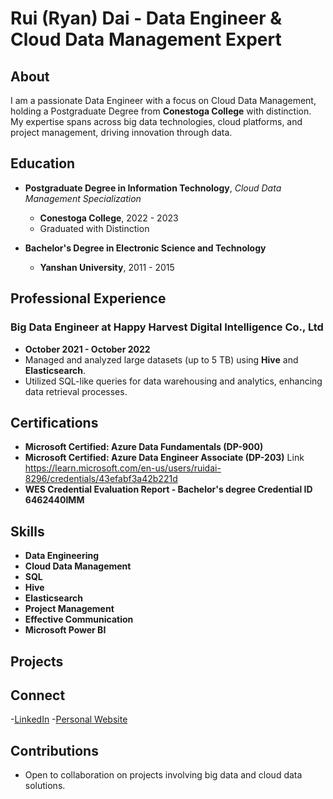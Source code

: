 # Rui (Ryan) Dai - Data Engineer & Cloud Data Management Expert

## About

I am a passionate Data Engineer with a focus on Cloud Data Management, holding a Postgraduate Degree from **Conestoga College** with distinction. My expertise spans across big data technologies, cloud platforms, and project management, driving innovation through data.

## Education

- **Postgraduate Degree in Information Technology**, *Cloud Data Management Specialization*
  - **Conestoga College**, 2022 - 2023
  - Graduated with Distinction

- **Bachelor's Degree in Electronic Science and Technology**
  - **Yanshan University**, 2011 - 2015

## Professional Experience

### Big Data Engineer at Happy Harvest Digital Intelligence Co., Ltd
- **October 2021 - October 2022**
- Managed and analyzed large datasets (up to 5 TB) using **Hive** and **Elasticsearch**.
- Utilized SQL-like queries for data warehousing and analytics, enhancing data retrieval processes.

## Certifications

- **Microsoft Certified: Azure Data Fundamentals (DP-900)**
- **Microsoft Certified: Azure Data Engineer Associate (DP-203)** Link https://learn.microsoft.com/en-us/users/ruidai-8296/credentials/43efabf3a42b221d
- **WES Credential Evaluation Report - Bachelor's degree Credential ID 6462440IMM**

## Skills

- **Data Engineering**
- **Cloud Data Management**
- **SQL**
- **Hive**
- **Elasticsearch**
- **Project Management**
- **Effective Communication**
- **Microsoft Power BI**

## Projects


## Connect

-[LinkedIn](www.linkedin.com/in/ryan-rui-dai) 
-[Personal Website](URL_TO_WEBSITE_IF_ANY)

## Contributions

- Open to collaboration on projects involving big data and cloud data solutions.
